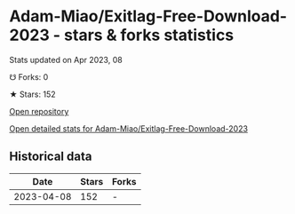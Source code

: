 # Adam-Miao/Exitlag-Free-Download-2023 - stars & forks statistics

Stats updated on Apr 2023, 08

☋ Forks: 0

★ Stars: 152

[Open repository](https://github.com/Adam-Miao/Exitlag-Free-Download-2023)

[Open detailed stats for Adam-Miao/Exitlag-Free-Download-2023](https://reviewgithub.com/rep/Adam-Miao/Exitlag-Free-Download-2023)

## Historical data
| Date | Stars | Forks |
|------|-------|-------|
| 2023-04-08 | 152 | - | 

